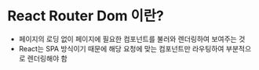 # React Router Dom 이란?
- 페이지의 로딩 없이 페이지에 필요한 컴포넌트를 불러와 렌더링하여 보여주는 것
- React는 SPA 방식이기 때문에 해당 요청에 맞는 컴포넌트만 라우팅하여 부분적으로 렌더링해야 함

